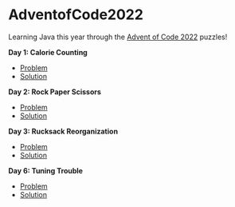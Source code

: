 # AdventofCode2022
Learning Java this year through the [Advent of Code 2022](https://adventofcode.com/2022) puzzles!

**Day 1: Calorie Counting**
- [Problem](https://adventofcode.com/2022/day/1)
- [Solution](https://github.com/MichelleJiam/AdventofCode2022/blob/6cef2a2df32a9d45f9e2331c5400603b79c51148/src/main/java/aoc/Day01.java)

**Day 2: Rock Paper Scissors**
- [Problem](https://adventofcode.com/2022/day/2)
- [Solution](https://github.com/MichelleJiam/AdventofCode2022/blob/b7bdc5d2d552a7e92e0f9c9ad83dbf47fddcff00/src/main/java/aoc/Day02.java)

**Day 3: Rucksack Reorganization**
- [Problem](https://adventofcode.com/2022/day/3)
- [Solution](https://github.com/MichelleJiam/AdventofCode2022/blob/46dbb4dba3a2f123030ecae0eaaaf0f381aec910/src/main/java/aoc/Day03.java)

**Day 6: Tuning Trouble**
- [Problem](https://adventofcode.com/2022/day/6)
- [Solution](https://github.com/MichelleJiam/AdventofCode2022/blob/46dbb4dba3a2f123030ecae0eaaaf0f381aec910/src/main/java/aoc/Day06.java)